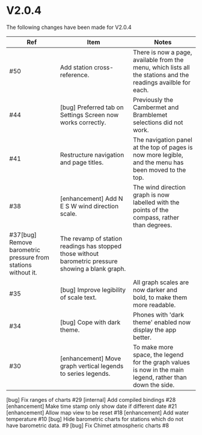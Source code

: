 # V2.0.4
The following changes have been made for V2.0.4

Ref|Item|Notes|
----|-----|--------------------|
#50|Add station cross-reference.|There is now a page, available from the menu, which lists all the stations and the readings availble for each.|
#44|[bug] Preferred tab on Settings Screen now works correctly.|Previously the Cambermet and Bramblemet selections did not work.|
#41|Restructure navigation and page titles.|The navigation panel at the top of pages is now more legible, and the menu has been moved to the top.|
#38|[enhancement] Add N E S W wind direction scale.|The wind direction graph is now labelled with the points of the compass, rather than degrees.|
#37[bug] Remove barometric pressure from stations without it.|The revamp of station readings has stopped those without barometric pressure showing a blank graph.|
#35|[bug] Improve legibility of scale text.|All graph scales are now darker and bold, to make them more readable.|
#34|[bug] Cope with dark theme.|Phones with 'dark theme' enabled now display the app better.|
#30|[enhancement] Move graph vertical legends to series legends.|To make more space, the legend for the graph values is now in the main legend, rather than down the side.|

[bug] Fix ranges of charts #29
[internal] Add compiled bindings #28
[enhancement] Make time stamp only show date if different date #21
[enhancement] Allow map view to be reset #18
[enhancement] Add water temperature #10
[bug] Hide barometric charts for stations which do not have barometric data. #9
[bug] Fix Chimet atmospheric charts #8
